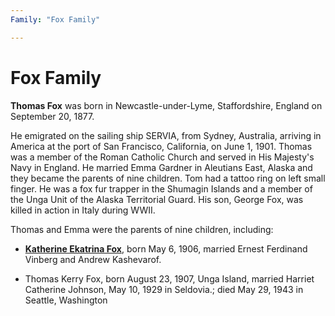 ```yaml
---
Family: "Fox Family"

---
```

# Fox Family

**Thomas Fox** was born in Newcastle-under-Lyme, Staffordshire, England on September 20, 1877.  

He emigrated on the sailing ship SERVIA, from Sydney, Australia, arriving in America at the port of San Francisco, California, on June 1, 1901. Thomas was a member of the Roman Catholic Church and served in His Majesty's Navy in England. He married Emma Gardner in Aleutians East, Alaska and they became the parents of nine children. Tom had a tattoo ring on left small finger. He was a fox fur trapper in the Shumagin Islands and a member of the Unga Unit of the Alaska Territorial Guard. His son, George Fox, was killed in action in Italy during WWII.

Thomas and Emma were the parents of nine children, including:

- [**Katherine Ekatrina Fox**](../people/Kashevarof_Katherine_F_Fox.md), born May 6, 1906, married Ernest Ferdinand Vinberg and Andrew Kashevarof.

- Thomas Kerry Fox, born August 23, 1907, Unga Island, married Harriet Catherine Johnson, May 10, 1929 in Seldovia.; died May 29, 1943 in Seattle, Washington
